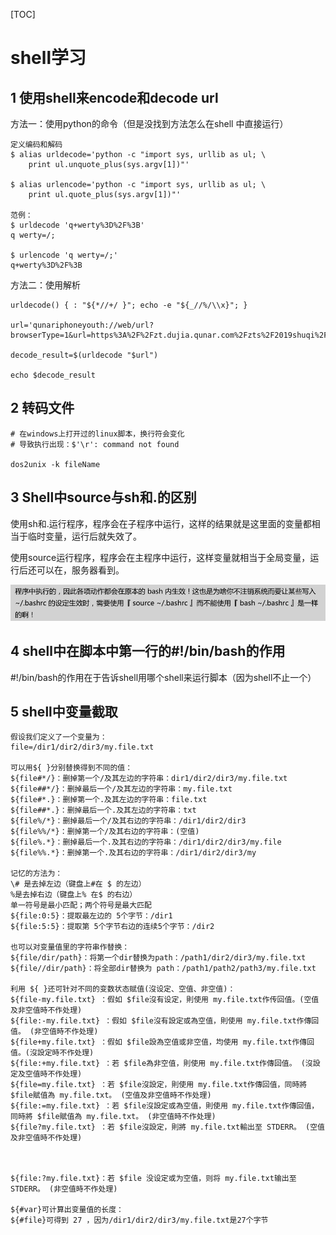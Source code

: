 [TOC]

# shell学习

## 1 使用shell来encode和decode url

方法一：使用python的命令（但是没找到方法怎么在shell 中直接运行）

```shell
定义编码和解码
$ alias urldecode='python -c "import sys, urllib as ul; \
    print ul.unquote_plus(sys.argv[1])"'

$ alias urlencode='python -c "import sys, urllib as ul; \
    print ul.quote_plus(sys.argv[1])"'

范例：
$ urldecode 'q+werty%3D%2F%3B'
q werty=/;

$ urlencode 'q werty=/;'
q+werty%3D%2F%3B
```

方法二：使用解析

```shell
urldecode() { : "${*//+/ }"; echo -e "${_//%/\\x}"; }

url='qunariphoneyouth://web/url?browserType=1&url=https%3A%2F%2Fzt.dujia.qunar.com%2Fzts%2F2019shuqi%2Ftouch.php%3Fin_track%3Dpush_vacation_sqdc%26et%3Dpush_vacation_sqdc%26bd_source%3Dpush_020021781'

decode_result=$(urldecode "$url")

echo $decode_result
```

## 2 转码文件

```shell
# 在windows上打开过的linux脚本，换行符会变化
# 导致执行出现：$'\r': command not found

dos2unix -k fileName
```

## 3 Shell中source与sh和.的区别

使用sh和.运行程序，程序会在子程序中运行，这样的结果就是这里面的变量都相当于临时变量，运行后就失效了。

使用source运行程序，程序会在主程序中运行，这样变量就相当于全局变量，运行后还可以在，服务器看到。

![1568368130820](picture/1568368130820.png)

## 4 shell中在脚本中第一行的#!/bin/bash的作用

#!/bin/bash的作用在于告诉shell用哪个shell来运行脚本（因为shell不止一个）

## 5 shell中变量截取

```
假设我们定义了一个变量为：
file=/dir1/dir2/dir3/my.file.txt

可以用${ }分别替换得到不同的值：
${file#*/}：删掉第一个/及其左边的字符串：dir1/dir2/dir3/my.file.txt
${file##*/}：删掉最后一个/及其左边的字符串：my.file.txt
${file#*.}：删掉第一个.及其左边的字符串：file.txt
${file##*.}：删掉最后一个.及其左边的字符串：txt
${file%/*}：删掉最后一个/及其右边的字符串：/dir1/dir2/dir3
${file%%/*}：删掉第一个/及其右边的字符串：(空值)
${file%.*}：删掉最后一个.及其右边的字符串：/dir1/dir2/dir3/my.file
${file%%.*}：删掉第一个.及其右边的字符串：/dir1/dir2/dir3/my

记忆的方法为：
\# 是去掉左边（键盘上#在 $ 的左边）
%是去掉右边（键盘上% 在$ 的右边）
单一符号是最小匹配；两个符号是最大匹配
${file:0:5}：提取最左边的 5个字节：/dir1
${file:5:5}：提取第 5个字节右边的连续5个字节：/dir2

也可以对变量值里的字符串作替换：
${file/dir/path}：将第一个dir替换为path：/path1/dir2/dir3/my.file.txt
${file//dir/path}：将全部dir替换为 path：/path1/path2/path3/my.file.txt

利用 ${ }还可针对不同的变数状态赋值(沒设定、空值、非空值)： 
${file-my.file.txt} ：假如 $file沒有设定，則使用 my.file.txt作传回值。(空值及非空值時不作处理) 
${file:-my.file.txt} ：假如 $file沒有設定或為空值，則使用 my.file.txt作傳回值。 (非空值時不作处理)
${file+my.file.txt} ：假如 $file設為空值或非空值，均使用 my.file.txt作傳回值。(沒設定時不作处理)
${file:+my.file.txt} ：若 $file為非空值，則使用 my.file.txt作傳回值。 (沒設定及空值時不作处理)
${file=my.file.txt} ：若 $file沒設定，則使用 my.file.txt作傳回值，同時將 $file賦值為 my.file.txt。 (空值及非空值時不作处理)
${file:=my.file.txt} ：若 $file沒設定或為空值，則使用 my.file.txt作傳回值，同時將 $file賦值為 my.file.txt。 (非空值時不作处理)
${file?my.file.txt} ：若 $file沒設定，則將 my.file.txt輸出至 STDERR。 (空值及非空值時不作处理)



${file:?my.file.txt}：若 $file 没设定或为空值，则将 my.file.txt输出至 STDERR。 (非空值時不作处理)

${#var}可计算出变量值的长度：
${#file}可得到 27 ，因为/dir1/dir2/dir3/my.file.txt是27个字节
```

